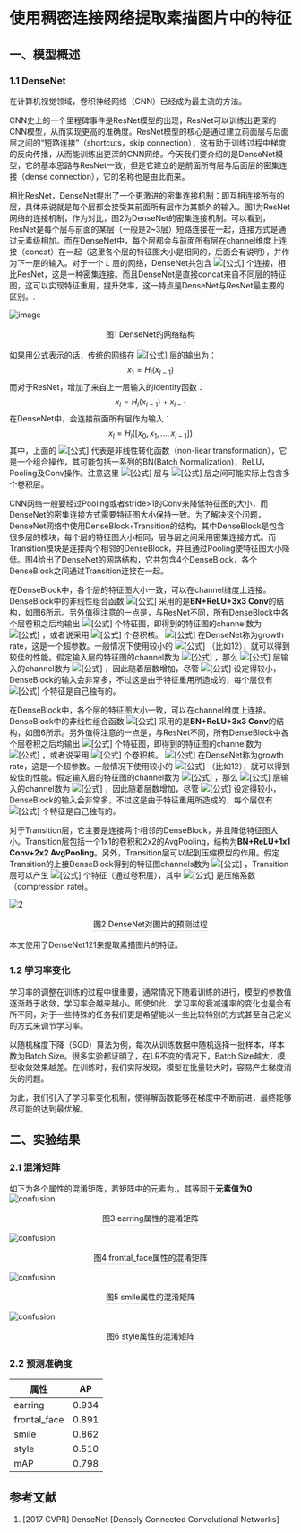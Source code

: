 # 使用稠密连接网络提取素描图片中的特征

## 一、模型概述

### 1.1 DenseNet

在计算机视觉领域，卷积神经网络（CNN）已经成为最主流的方法。

CNN史上的一个里程碑事件是ResNet模型的出现，ResNet可以训练出更深的CNN模型，从而实现更高的准确度。ResNet模型的核心是通过建立前面层与后面层之间的“短路连接”（shortcuts，skip connection），这有助于训练过程中梯度的反向传播，从而能训练出更深的CNN网络。今天我们要介绍的是DenseNet模型，它的基本思路与ResNet一致，但是它建立的是前面所有层与后面层的密集连接（dense connection），它的名称也是由此而来。

相比ResNet，DenseNet提出了一个更激进的密集连接机制：即互相连接所有的层，具体来说就是每个层都会接受其前面所有层作为其额外的输入。图1为ResNet网络的连接机制，作为对比，图2为DenseNet的密集连接机制。可以看到，ResNet是每个层与前面的某层（一般是2~3层）短路连接在一起，连接方式是通过元素级相加。而在DenseNet中，每个层都会与前面所有层在channel维度上连接（concat）在一起（这里各个层的特征图大小是相同的，后面会有说明），并作为下一层的输入。对于一个 $L$ 层的网络，DenseNet共包含 ![[公式]](https://www.zhihu.com/equation?tex=%5Cfrac%7BL%28L%2B1%29%7D%7B2%7D) 个连接，相比ResNet，这是一种密集连接。而且DenseNet是直接concat来自不同层的特征图，这可以实现特征重用，提升效率，这一特点是DenseNet与ResNet最主要的区别。.

![image](./image/report/1.png)

<center><div style="color:orange; border-bottom: 1px solid #d9d9d9;    display: inline-block;    color: #111;    padding: 2px;">图1 DenseNet的网络结构</div> </center>

如果用公式表示的话，传统的网络在 ![[公式]](https://www.zhihu.com/equation?tex=l) 层的输出为：
$$
x_1 = H_l(x_{l-1})
$$
而对于ResNet，增加了来自上一层输入的identity函数：
$$
x_l=H_l(x_{l-1})+x_{l-1}
$$
在DenseNet中，会连接前面所有层作为输入：
$$
x_l = H_l([x_0,x_1,...,x_{l-1}])
$$
其中，上面的 ![[公式]](https://www.zhihu.com/equation?tex=H_l%28%5Ccdot%29) 代表是非线性转化函数（non-liear transformation），它是一个组合操作，其可能包括一系列的BN(Batch Normalization)，ReLU，Pooling及Conv操作。注意这里 ![[公式]](https://www.zhihu.com/equation?tex=l) 层与 ![[公式]](https://www.zhihu.com/equation?tex=l-1) 层之间可能实际上包含多个卷积层。

CNN网络一般要经过Pooling或者stride>1的Conv来降低特征图的大小，而DenseNet的密集连接方式需要特征图大小保持一致。为了解决这个问题，DenseNet网络中使用DenseBlock+Transition的结构，其中DenseBlock是包含很多层的模块，每个层的特征图大小相同，层与层之间采用密集连接方式。而Transition模块是连接两个相邻的DenseBlock，并且通过Pooling使特征图大小降低。图4给出了DenseNet的网路结构，它共包含4个DenseBlock，各个DenseBlock之间通过Transition连接在一起。

在DenseBlock中，各个层的特征图大小一致，可以在channel维度上连接。DenseBlock中的非线性组合函数 ![[公式]](https://www.zhihu.com/equation?tex=H%28%5Ccdot%29) 采用的是**BN+ReLU+3x3 Conv**的结构，如图6所示。另外值得注意的一点是，与ResNet不同，所有DenseBlock中各个层卷积之后均输出 ![[公式]](https://www.zhihu.com/equation?tex=k) 个特征图，即得到的特征图的channel数为 ![[公式]](https://www.zhihu.com/equation?tex=k) ，或者说采用 ![[公式]](https://www.zhihu.com/equation?tex=k) 个卷积核。 ![[公式]](https://www.zhihu.com/equation?tex=k) 在DenseNet称为growth rate，这是一个超参数。一般情况下使用较小的 ![[公式]](https://www.zhihu.com/equation?tex=k) （比如12），就可以得到较佳的性能。假定输入层的特征图的channel数为 ![[公式]](https://www.zhihu.com/equation?tex=k_0) ，那么 ![[公式]](https://www.zhihu.com/equation?tex=l) 层输入的channel数为 ![[公式]](https://www.zhihu.com/equation?tex=k_0%2Bk%28l-1%29) ，因此随着层数增加，尽管 ![[公式]](https://www.zhihu.com/equation?tex=k) 设定得较小，DenseBlock的输入会非常多，不过这是由于特征重用所造成的，每个层仅有 ![[公式]](https://www.zhihu.com/equation?tex=k) 个特征是自己独有的。

在DenseBlock中，各个层的特征图大小一致，可以在channel维度上连接。DenseBlock中的非线性组合函数 ![[公式]](https://www.zhihu.com/equation?tex=H%28%5Ccdot%29) 采用的是**BN+ReLU+3x3 Conv**的结构，如图6所示。另外值得注意的一点是，与ResNet不同，所有DenseBlock中各个层卷积之后均输出 ![[公式]](https://www.zhihu.com/equation?tex=k) 个特征图，即得到的特征图的channel数为 ![[公式]](https://www.zhihu.com/equation?tex=k) ，或者说采用 ![[公式]](https://www.zhihu.com/equation?tex=k) 个卷积核。 ![[公式]](https://www.zhihu.com/equation?tex=k) 在DenseNet称为growth rate，这是一个超参数。一般情况下使用较小的 ![[公式]](https://www.zhihu.com/equation?tex=k) （比如12），就可以得到较佳的性能。假定输入层的特征图的channel数为 ![[公式]](https://www.zhihu.com/equation?tex=k_0) ，那么 ![[公式]](https://www.zhihu.com/equation?tex=l) 层输入的channel数为 ![[公式]](https://www.zhihu.com/equation?tex=k_0%2Bk%28l-1%29) ，因此随着层数增加，尽管 ![[公式]](https://www.zhihu.com/equation?tex=k) 设定得较小，DenseBlock的输入会非常多，不过这是由于特征重用所造成的，每个层仅有 ![[公式]](https://www.zhihu.com/equation?tex=k) 个特征是自己独有的。

对于Transition层，它主要是连接两个相邻的DenseBlock，并且降低特征图大小。Transition层包括一个1x1的卷积和2x2的AvgPooling，结构为**BN+ReLU+1x1 Conv+2x2 AvgPooling**。另外，Transition层可以起到压缩模型的作用。假定Transition的上接DenseBlock得到的特征图channels数为 ![[公式]](https://www.zhihu.com/equation?tex=m) ，Transition层可以产生 ![[公式]](https://www.zhihu.com/equation?tex=%5Clfloor%5Ctheta+m%5Crfloor) 个特征（通过卷积层），其中 ![[公式]](https://www.zhihu.com/equation?tex=%5Ctheta+%5Cin+%280%2C1%5D) 是压缩系数（compression rate)。

![2](./image/report/2.png)

<center><div style="color:orange; border-bottom: 1px solid #d9d9d9;    display: inline-block;    color: #111;    padding: 2px;">图2 DenseNet对图片的预测过程</div> </center>

本文使用了DenseNet121来提取素描图片的特征。

### 1.2 学习率变化

学习率的调整在训练的过程中很重要，通常情况下随着训练的进行，模型的参数值逐渐趋于收敛，学习率会越来越小。即使如此，学习率的衰减速率的变化也是会有所不同，对于一些特殊的任务我们更是希望能以一些比较特别的方式甚至自己定义的方式来调节学习率。

以随机梯度下降（SGD）算法为例，每次从训练数据中随机选择一批样本，样本数为Batch Size。很多实验都证明了，在LR不变的情况下，Batch Size越大，模型收敛效果越差。在训练时，我们实际发现，模型在批量较大时，容易产生梯度消失的问题。

为此，我们引入了学习率变化机制，使得解函数能够在梯度中不断前进，最终能够尽可能的达到最优解。

## 二、实验结果
### 2.1 混淆矩阵
如下为各个属性的混淆矩阵，若矩阵中的元素为.，其等同于**元素值为0**
![confusion](./image/confusion_matrix/earring.png)

<center><div style="color:orange; border-bottom: 1px solid #d9d9d9;    display: inline-block;    color: #111;    padding: 2px;">图3 earring属性的混淆矩阵</div> </center>

![confusion](./image/confusion_matrix/frontal_face.png)

<center><div style="color:orange; border-bottom: 1px solid #d9d9d9;    display: inline-block;    color: #111;    padding: 2px;">图4 frontal_face属性的混淆矩阵</div> </center>

![confusion](./image/confusion_matrix/smile.png)

<center><div style="color:orange; border-bottom: 1px solid #d9d9d9;    display: inline-block;    color: #111;    padding: 2px;">图5 smile属性的混淆矩阵</div> </center>

![confusion](./image/confusion_matrix/smile.png)

<center><div style="color:orange; border-bottom: 1px solid #d9d9d9;    display: inline-block;    color: #111;    padding: 2px;">图6 style属性的混淆矩阵</div> </center>

### 2.2 预测准确度
|  属性   |   AP  |
|  ----  | ----  |
| earring  | 0.934 |
| frontal_face  | 0.891 |
| smile  | 0.862 |
| style  | 0.510 |
| mAP  | 0.798 |
## 参考文献

1. [2017 CVPR] DenseNet [Densely Connected Convolutional Networks]